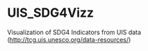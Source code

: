 # UIS_SDG4Vizz
Visualization of SDG4 Indicators from UIS data (http://tcg.uis.unesco.org/data-resources/)
